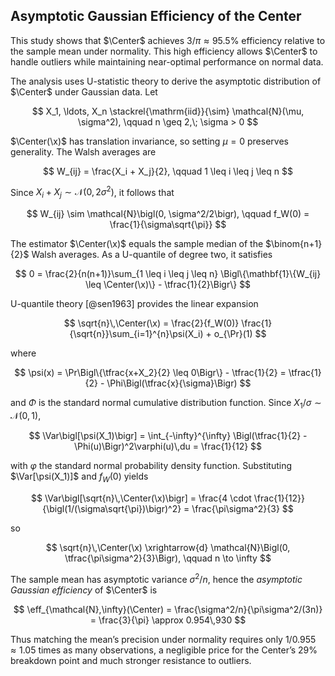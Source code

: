 ## Asymptotic Gaussian Efficiency of the Center

This study shows that $\Center$ achieves $3/\pi \approx 95.5\%$ efficiency relative to the sample mean under normality.
This high efficiency allows $\Center$ to handle outliers while maintaining near-optimal performance on normal data.

The analysis uses U-statistic theory to derive the asymptotic distribution of $\Center$ under Gaussian data.
Let

$$
X_1, \ldots, X_n \stackrel{\mathrm{iid}}{\sim} \mathcal{N}(\mu, \sigma^2), \qquad n \geq 2,\; \sigma > 0
$$

$\Center(\x)$ has translation invariance, so setting $\mu = 0$ preserves generality.
The Walsh averages are

$$
W_{ij} = \frac{X_i + X_j}{2}, \qquad 1 \leq i \leq j \leq n
$$

Since $X_i + X_j \sim \mathcal{N}(0, 2\sigma^2)$, it follows that

$$
W_{ij} \sim \mathcal{N}\bigl(0, \sigma^2/2\bigr), \qquad 
f_W(0) = \frac{1}{\sigma\sqrt{\pi}}
$$

The estimator $\Center(\x)$ equals the sample median of the $\binom{n+1}{2}$ Walsh averages.
As a U-quantile of degree two, it satisfies

$$
0 = \frac{2}{n(n+1)}\sum_{1 \leq i \leq j \leq n}
     \Bigl\{\mathbf{1}\{W_{ij} \leq \Center(\x)\} - \tfrac{1}{2}\Bigr\}
$$

U-quantile theory [@sen1963] provides the linear expansion

$$
\sqrt{n}\,\Center(\x) = \frac{2}{f_W(0)}
\frac{1}{\sqrt{n}}\sum_{i=1}^{n}\psi(X_i) + o_{\Pr}(1)
$$

where

$$
\psi(x) = \Pr\Bigl\{\tfrac{x+X_2}{2} \leq 0\Bigr\} - \tfrac{1}{2}
  = \tfrac{1}{2} - \Phi\Bigl(\tfrac{x}{\sigma}\Bigr)
$$  

and $\Phi$ is the standard normal cumulative distribution function.
Since $X_1/\sigma \sim \mathcal{N}(0, 1)$,

$$
\Var\bigl[\psi(X_1)\bigr] = \int_{-\infty}^{\infty} \Bigl(\tfrac{1}{2} - \Phi(u)\Bigr)^2\varphi(u)\,du
  = \frac{1}{12}
$$  

with $\varphi$ the standard normal probability density function.
Substituting $\Var[\psi(X_1)]$ and $f_W(0)$ yields

$$
\Var\bigl[\sqrt{n}\,\Center(\x)\bigr]
  = \frac{4 \cdot \frac{1}{12}}{\bigl(1/(\sigma\sqrt{\pi})\bigr)^2}
  = \frac{\pi\sigma^2}{3}
$$  

so

$$
\sqrt{n}\,\Center(\x) \xrightarrow{d}
\mathcal{N}\Bigl(0, \tfrac{\pi\sigma^2}{3}\Bigr),
\qquad n \to \infty
$$

The sample mean has asymptotic variance $\sigma^2/n$, hence the *asymptotic Gaussian efficiency* of $\Center$ is

$$
\eff_{\mathcal{N},\infty}(\Center)
  = \frac{\sigma^2/n}{\pi\sigma^2/(3n)}
  = \frac{3}{\pi}
  \approx 0.954\,930
$$  

Thus matching the mean’s precision under normality requires only $1/0.955\approx1.05$ times as many observations, a negligible price for the Center’s $29\%$ breakdown point and much stronger resistance to outliers.

